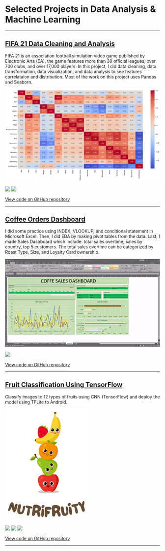 # Selected Projects in Data Analysis & Machine Learning

---

## [FIFA 21 Data Cleaning and Analysis](https://github.com/akbaradie/fifa21-cleaning-EDA)
FIFA 21 is an association football simulation video game published by Electronic Arts (EA), the game features more than 30 official leagues, over 700 clubs, and over 17,000 players. In this project, I did data cleaning, data transformation, data visualization, and data analysis to see features correlataion and distribution. Most of the work on this project uses Pandas and Seaborn.

<img src="images/Fifa21_corr.png?raw=true"/>

[![](https://img.shields.io/badge/Python-white?logo=Python)](#) [![](https://img.shields.io/badge/Jupyter-white?logo=Jupyter)](#)

[View code on GitHub repository](https://github.com/akbaradie/fifa21-cleaning-EDA)

---

## [Coffee Orders Dashboard](https://github.com/akbaradie/cofee-dashboard)
I did some practice using INDEX, VLOOKUP, and conditional statement in Microsoft Excel. Then, I did EDA by making pivot tables from the data. Last, I made Sales Dashboard which include: total sales overtime, sales by country, top 5 customers. The total sales overtime can be categorized by Roast Type, Size, and Loyalty Card ownership.

<img src="images/coffee-demo.gif?raw=true"/>

[![](https://img.shields.io/badge/Microsoft_Excel-217346?logo=microsoft-excel)](#)

[View code on GitHub repository](https://github.com/akbaradie/cofee-dashboard)

---

## [Fruit Classification Using TensorFlow](https://github.com/C23-PS045/NutriFruity)
Classify images to 12 types of fruits using CNN (TensorFlow) and deploy the model using TFLite to Android.

<img src="images/NutriFruity-logo.png?raw=true"/>

[![](https://img.shields.io/badge/Python-white?logo=Python)](#) [![](https://img.shields.io/badge/Jupyter-white?logo=Jupyter)](#) [![](https://img.shields.io/badge/TensorFlow-white?logo=tensorflow)](#)

[View code on GitHub repository](https://github.com/C23-PS045/NutriFruity)

---
